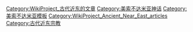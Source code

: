 <includeonly></includeonly><noinclude>

</noinclude>

[Category:WikiProject_古代近东的文章](https://zh.wikipedia.org/wiki/Category:WikiProject_古代近东的文章 "wikilink") [Category:美索不达米亚神话](https://zh.wikipedia.org/wiki/Category:美索不达米亚神话 "wikilink") [Category:美索不达米亚模板](https://zh.wikipedia.org/wiki/Category:美索不达米亚模板 "wikilink") [Category:WikiProject_Ancient_Near_East_articles](https://zh.wikipedia.org/wiki/Category:WikiProject_Ancient_Near_East_articles "wikilink") [Category:古代近东宗教](https://zh.wikipedia.org/wiki/Category:古代近东宗教 "wikilink")